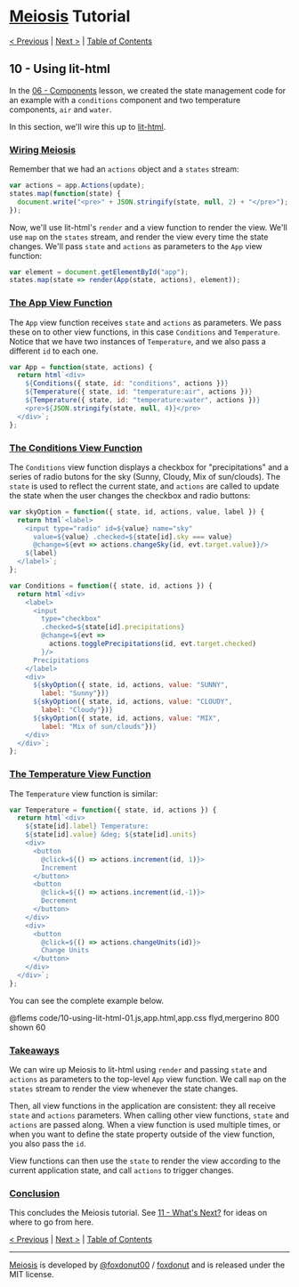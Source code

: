 # [Meiosis](https://meiosis.js.org) Tutorial

[< Previous](09-using-preact.html) |
[Next >](11-whats-next.html) |
[Table of Contents](toc.html)

## 10 - Using lit-html

In the [06 - Components](06-components.html) lesson, we created the state management
code for an example with a `conditions` component and two temperature components, `air` and
`water`.

In this section, we'll wire this up to [lit-html](https://lit-html.polymer-project.org/).

<a name="wiring_meiosis"></a>
### [Wiring Meiosis](#wiring_meiosis)

Remember that we had an `actions` object and a `states` stream:

```js
var actions = app.Actions(update);
states.map(function(state) {
  document.write("<pre>" + JSON.stringify(state, null, 2) + "</pre>");
});
```

Now, we'll use lit-html's `render` and a view function to render the view. We'll use `map`
on the `states` stream, and render the view every time the state changes. We'll pass `state`
and `actions` as parameters to the `App` view function:

```js
var element = document.getElementById("app");
states.map(state => render(App(state, actions), element));
```

<a name="the_app_view_function"></a>
### [The App View Function](#the_app_view_function)

The `App` view function receives `state` and `actions` as parameters. We pass these on to other
view functions, in this case `Conditions` and `Temperature`. Notice that we have two instances
of `Temperature`, and we also pass a different `id` to each one.

```js
var App = function(state, actions) {
  return html`<div>
    ${Conditions({ state, id: "conditions", actions })}
    ${Temperature({ state, id: "temperature:air", actions })}
    ${Temperature({ state, id: "temperature:water", actions })}
    <pre>${JSON.stringify(state, null, 4)}</pre>
  </div>`;
};
```

<a name="the_conditions_view_function"></a>
### [The Conditions View Function](#the_conditions_view_function)

The `Conditions` view function displays a checkbox for "precipitations" and a series of radio
butons for the sky (Sunny, Cloudy, Mix of sun/clouds). The `state` is used to reflect the
current state, and `actions` are called to update the state when the user changes the
checkbox and radio buttons:

```js
var skyOption = function({ state, id, actions, value, label }) {
  return html`<label>
    <input type="radio" id=${value} name="sky"
      value=${value} .checked=${state[id].sky === value}
      @change=${evt => actions.changeSky(id, evt.target.value)}/>
    ${label}
  </label>`;
};

var Conditions = function({ state, id, actions }) {
  return html`<div>
    <label>
      <input
        type="checkbox"
        .checked=${state[id].precipitations}
        @change=${evt =>
          actions.togglePrecipitations(id, evt.target.checked)
        }/>
      Precipitations
    </label>
    <div>
      ${skyOption({ state, id, actions, value: "SUNNY",
        label: "Sunny"})}
      ${skyOption({ state, id, actions, value: "CLOUDY",
        label: "Cloudy"})}
      ${skyOption({ state, id, actions, value: "MIX",
        label: "Mix of sun/clouds"})}
    </div>
  </div>`;
};
```

<a name="the_temperature_view_function"></a>
### [The Temperature View Function](#the_temperature_view_function)

The `Temperature` view function is similar:

```js
var Temperature = function({ state, id, actions }) {
  return html`<div>
    ${state[id].label} Temperature:
    ${state[id].value} &deg; ${state[id].units}
    <div>
      <button
        @click=${() => actions.increment(id, 1)}>
        Increment
      </button>
      <button
        @click=${() => actions.increment(id,-1)}>
        Decrement
      </button>
    </div>
    <div>
      <button
        @click=${() => actions.changeUnits(id)}>
        Change Units
      </button>
    </div>
  </div>`;
};
```

You can see the complete example below.

@flems code/10-using-lit-html-01.js,app.html,app.css flyd,mergerino 800 shown 60

<a name="takeaways"></a>
### [Takeaways](#takeaways)

We can wire up Meiosis to lit-html using `render` and passing `state` and `actions` as
parameters to the top-level `App` view function. We call `map` on the `states` stream to
render the view whenever the state changes.

Then, all view functions in the application are consistent: they all receive `state`
and `actions` parameters. When calling other view functions, `state` and `actions` are passed
along. When a view function is used multiple times, or when you want to define the state
property outside of the view function, you also pass the `id`.

View functions can then use the `state` to render the view according to the current application
state, and call `actions` to trigger changes.

<a name="conclusion"></a>
### [Conclusion](#conclusion)

This concludes the Meiosis tutorial. See [11 - What's Next?](11-whats-next.html) for ideas on where
to go from here.

[< Previous](09-using-preact.html) |
[Next >](11-whats-next.html) |
[Table of Contents](toc.html)

-----

[Meiosis](https://meiosis.js.org) is developed by [@foxdonut00](http://twitter.com/foxdonut00) / [foxdonut](https://github.com/foxdonut) and is released under the MIT license.
